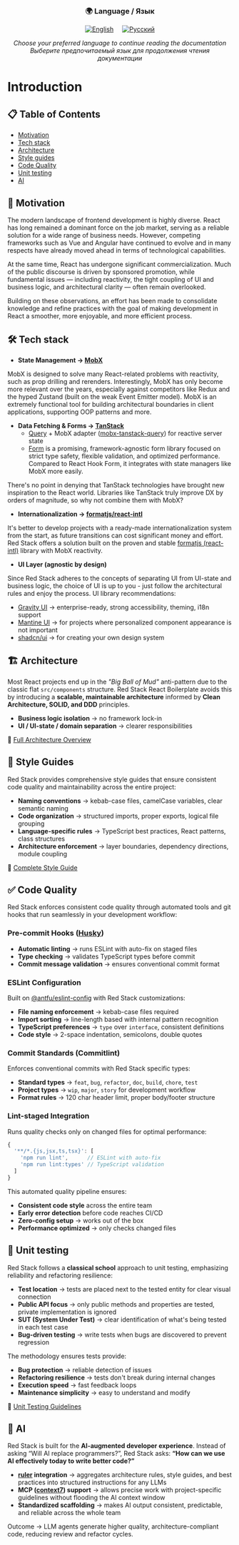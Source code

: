 <div align="center">
  <h3>🌍 Language / Язык</h3>
  <p>
    <a href="./README.md"><img src="https://img.shields.io/badge/🇺🇸_English-blue?style=for-the-badge" alt="English"/></a>
    &nbsp;&nbsp;&nbsp;
    <a href="./README.ru.md"><img src="https://img.shields.io/badge/🇷🇺_Русский-red?style=for-the-badge" alt="Русский"/></a>
  </p>
  <p>
    <em>Choose your preferred language to continue reading the documentation</em><br>
    <em>Выберите предпочитаемый язык для продолжения чтения документации</em>
  </p>
</div>

# Introduction

## 📋 Table of Contents

- [Motivation](#-motivation)
- [Tech stack](#-tech-stack)
- [Architecture](#-architecture)
- [Style guides](#-style-guides)
- [Code Quality](#-code-quality)
- [Unit testing](#-unit-testing)
- [AI](#-ai)

## 🎯 Motivation

The modern landscape of frontend development is highly diverse. React has long remained a dominant force on the job market, serving as a reliable solution for a wide range of business needs. However, competing frameworks such as Vue and Angular have continued to evolve and in many respects have already moved ahead in terms of technological capabilities.

At the same time, React has undergone significant commercialization. Much of the public discourse is driven by sponsored promotion, while fundamental issues — including reactivity, the tight coupling of UI and business logic, and architectural clarity — often remain overlooked.

Building on these observations, an effort has been made to consolidate knowledge and refine practices with the goal of making development in React a smoother, more enjoyable, and more efficient process.

## 🛠 Tech stack

- **State Management → [MobX](https://mobx.js.org/)**

MobX is designed to solve many React-related problems with reactivity, such as prop drilling and rerenders. Interestingly, MobX has only become more relevant over the years, especially against competitors like Redux and the hyped Zustand (built on the weak Event Emitter model). MobX is an extremely functional tool for building architectural boundaries in client applications, supporting OOP patterns and more.

- **Data Fetching & Forms → [TanStack](https://tanstack.com/)**
  - [Query](https://tanstack.com/query/latest) + MobX adapter ([mobx-tanstack-query](https://github.com/js2me/mobx-tanstack-query)) for reactive server state
  - [Form](https://tanstack.com/form/latest) is a promising, framework-agnostic form library focused on strict type safety, flexible validation, and optimized performance. Compared to React Hook Form, it integrates with state managers like MobX more easily.

There's no point in denying that TanStack technologies have brought new inspiration to the React world. Libraries like TanStack truly improve DX by orders of magnitude, so why not combine them with MobX?

- **Internationalization → [formatjs/react-intl](https://formatjs.io/)**

It's better to develop projects with a ready-made internationalization system from the start, as future transitions can cost significant money and effort. Red Stack offers a solution built on the proven and stable [formatjs (react-intl)](https://formatjs.io/) library with MobX reactivity.

- **UI Layer (agnostic by design)**

Since Red Stack adheres to the concepts of separating UI from UI-state and business logic, the choice of UI is up to you - just follow the architectural rules and enjoy the process. UI library recommendations:

- [Gravity UI](https://gravity-ui.com/) → enterprise-ready, strong accessibility, theming, i18n support
- [Mantine UI](https://mantine.dev/) → for projects where personalized component appearance is not important
- [shadcn/ui](https://ui.shadcn.com/) → for creating your own design system

## 🏗 Architecture

Most React projects end up in the *"Big Ball of Mud"* anti-pattern due to the classic flat `src/components` structure. Red Stack React Boilerplate avoids this by introducing a **scalable, maintainable architecture** informed by **Clean Architecture, SOLID, and DDD** principles.

- **Business logic isolation** → no framework lock-in
- **UI / UI-state / domain separation** → clearer responsibilities

📖 [Full Architecture Overview](./architecture/)

## 📏 Style Guides

Red Stack provides comprehensive style guides that ensure consistent code quality and maintainability across the entire project:

- **Naming conventions** → kebab-case files, camelCase variables, clear semantic naming
- **Code organization** → structured imports, proper exports, logical file grouping
- **Language-specific rules** → TypeScript best practices, React patterns, class structures
- **Architecture enforcement** → layer boundaries, dependency directions, module coupling

📖 [Complete Style Guide](./style-guides/)

## ✅ Code Quality

Red Stack enforces consistent code quality through automated tools and git hooks that run seamlessly in your development workflow:

### Pre-commit Hooks ([Husky](https://typicode.github.io/husky/))

- **Automatic linting** → runs ESLint with auto-fix on staged files
- **Type checking** → validates TypeScript types before commit
- **Commit message validation** → ensures conventional commit format

### ESLint Configuration

Built on [@antfu/eslint-config](https://github.com/antfu/eslint-config) with Red Stack customizations:

- **File naming enforcement** → kebab-case files required
- **Import sorting** → line-length based with internal pattern recognition
- **TypeScript preferences** → `type` over `interface`, consistent definitions
- **Code style** → 2-space indentation, semicolons, double quotes

### Commit Standards (Commitlint)

Enforces conventional commits with Red Stack specific types:

- **Standard types** → `feat`, `bug`, `refactor`, `doc`, `build`, `chore`, `test`
- **Project types** → `wip`, `major`, `story` for development workflow
- **Format rules** → 120 char header limit, proper body/footer structure

### Lint-staged Integration

Runs quality checks only on changed files for optimal performance:

```js
{
  '**/*.{js,jsx,ts,tsx}': [
    'npm run lint',      // ESLint with auto-fix
    'npm run lint:types' // TypeScript validation
  ]
}
```

This automated quality pipeline ensures:

- **Consistent code style** across the entire team
- **Early error detection** before code reaches CI/CD
- **Zero-config setup** → works out of the box
- **Performance optimized** → only checks changed files

## 🧪 Unit testing

Red Stack follows a **classical school** approach to unit testing, emphasizing reliability and refactoring resilience:

- **Test location** → tests are placed next to the tested entity for clear visual connection
- **Public API focus** → only public methods and properties are tested, private implementation is ignored
- **SUT (System Under Test)** → clear identification of what's being tested in each test case
- **Bug-driven testing** → write tests when bugs are discovered to prevent regression

The methodology ensures tests provide:

- **Bug protection** → reliable detection of issues
- **Refactoring resilience** → tests don't break during internal changes
- **Execution speed** → fast feedback loops
- **Maintenance simplicity** → easy to understand and modify

📖 [Unit Testing Guidelines](./unit-testing/)

## 🤖 AI
<!-- TODO: добавить комманды ruler apply и тд, а также llm-full.txt в репу -->
Red Stack is built for the **AI-augmented developer experience**.
Instead of asking “Will AI replace programmers?”, Red Stack asks:
**“How can we use AI effectively today to write better code?”**

- **[ruler](https://github.com/intellectronica/ruler) integration** → aggregates architecture rules, style guides, and best practices into structured instructions for any LLMs
- **MCP ([context7](https://context7.com/)) support** → allows precise work with project-specific guidelines without flooding the AI context window
- **Standardized scaffolding** → makes AI output consistent, predictable, and reliable across the whole team

Outcome → LLM agents generate higher quality, architecture-compliant code, reducing review and refactor cycles.
